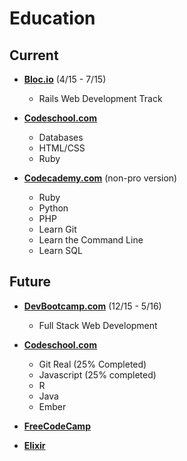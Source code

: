 # Education

## Current

* [**Bloc.io**](www.bloc.io) (4/15 - 7/15)
  * Rails Web Development Track

* [**Codeschool.com**](www.codeschool.com)
  * Databases
  * HTML/CSS
  * Ruby

* [**Codecademy.com**](www.codecademy.com) (non-pro version)
  * Ruby
  * Python
  * PHP
  * Learn Git
  * Learn the Command Line
  * Learn SQL

## Future

* [**DevBootcamp.com**](www.devbootcamp.com) (12/15 - 5/16)
  * Full Stack Web Development

* [**Codeschool.com**](www.codeschool.com)
  * Git Real (25% Completed)
  * Javascript (25% completed)
  * R
  * Java
  * Ember

* [**FreeCodeCamp**](https://github.com/FreeCodeCamp/FreeCodeCamp)

* [**Elixir**](www.elixir-lang.com)
